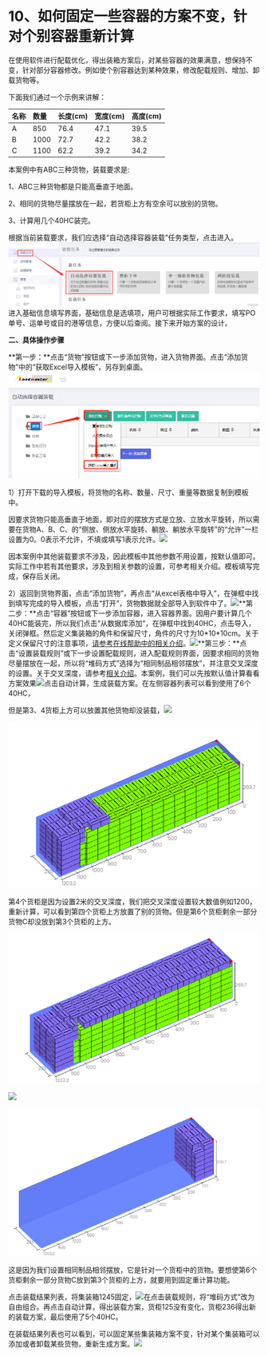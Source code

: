 # 10、如何固定一些容器的方案不变，针对个别容器重新计算

在使用软件进行配载优化，得出装箱方案后，对某些容器的效果满意，想保持不变，针对部分容器修改。例如使个别容器达到某种效果，修改配载规则、增加、卸载货物等。

下面我们通过一个示例来讲解：

| 名称 | 数量 | 长度\(cm\) | 宽度\(cm\) | 高度\(cm\) |
| :--- | :--- | :--- | :--- | :--- |
| A | 850 | 76.4 | 47.1 | 39.5 |
| B | 1000 | 72.7 | 42.2 | 38.2 |
| C | 1100 | 62.2 | 39.2 | 34.2 |

本案例中有ABC三种货物，装载要求是:

1、ABC三种货物都是只能高垂直于地面。

2、相同的货物尽量摆放在一起，若货柜上方有空余可以放别的货物。

3、计算用几个40HC装完。

根据当前装载要求，我们应选择“自动选择容器装载”任务类型，点击进入。![](../.gitbook/assets/5465.png)进入基础信息填写界面，基础信息是选填项，用户可根据实际工作要求，填写PO单号、运单号或目的港等信息，方便以后查阅。接下来开始方案的设计。

  **二、具体操作步骤**

**第一步：**点击“货物”按钮或下一步添加货物，进入货物界面。点击“添加货物”中的“获取Excel导入模板”，另存到桌面。![](../.gitbook/assets/8598956.png)

1）打开下载的导入模板，将货物的名称、数量、尺寸、重量等数据复制到模板中。

因要求货物只能高垂直于地面，即对应的摆放方式是立放、立放水平旋转，所以需要在货物A、B、C、的“侧放、侧放水平旋转、躺放、躺放水平旋转”的“允许”一栏设置为0。0表示不允许，不填或填写1表示允许。![](https://github.com/loadmaster/loadmaster-manual/tree/4f20f7e1d8eaa187d96657173bdf15a3c193db55/assets/QQ截图20180906095612.png)

因本案例中其他装载要求不涉及，因此模板中其他参数不用设置，按默认值即可。实际工作中若有其他要求，涉及到相关参数的设置，可参考相关介绍。模板填写完成，保存后关闭。

2）返回到货物界面，点击“添加货物”，再点击“从excel表格中导入”，在弹框中找到填写完成的导入模板，点击“打开”，货物数据就全部导入到软件中了。![](https://github.com/loadmaster/loadmaster-manual/tree/4f20f7e1d8eaa187d96657173bdf15a3c193db55/assets/微信截图_20190530093536.png)**第二步：**点击“容器”按钮或下一步添加容器，进入容器界面。因用户要计算几个40HC能装完，所以我们点击“从数据库添加”，在弹框中找到40HC，点击导入，关闭弹框。然后定义集装箱的角件和保留尺寸，角件的尺寸为10\*10\*10cm。关于定义保留尺寸的注意事项，[请参考在线帮助中的相关介绍](https://doc.zhuangxiang.com/auditing-plan/zhang-xiang-huo-bai-fang-jian-xi.html)。![](https://github.com/loadmaster/loadmaster-manual/tree/4f20f7e1d8eaa187d96657173bdf15a3c193db55/assets/QQ截图20180906100437.png)**第三步：**点击“设置装载规则”或下一步设置配载规则，进入配载规则界面，因要求相同的货物尽量摆放在一起，所以将“堆码方式”选择为“相同制品相邻摆放”，并注意交叉深度的设置。关于交叉深度，请参考[相关介绍](https://doc.zhuangxiang.com/page/Loading%20Rule/base%20rule/across-depth.html)。本案例，我们可以先按默认值计算看看方案效果![](https://github.com/loadmaster/loadmaster-manual/tree/4f20f7e1d8eaa187d96657173bdf15a3c193db55/assets/微信截图_20190530094038.png)点击自动计算，生成装载方案。在左侧容器列表可以看到使用了6个40HC，

但是第3、4货柜上方可以放置其他货物却没装载，![](https://github.com/loadmaster/loadmaster-manual/tree/4f20f7e1d8eaa187d96657173bdf15a3c193db55/assets/import.png8986)

![](../.gitbook/assets/8912import.png)

第4个货柜是因为设置2米的交叉深度，我们把交叉深度设置较大数值例如1200，重新计算，可以看到第四个货柜上方放置了别的货物。但是第6个货柜剩余一部分货物C却没放到第3个货柜的上方。

![](../.gitbook/assets/656981import.png)

![](https://github.com/loadmaster/loadmaster-manual/tree/4f20f7e1d8eaa187d96657173bdf15a3c193db55/assets/import.png8986)

![](../.gitbook/assets/665++import.png)

这是因为我们设置相同制品相邻摆放，它是针对一个货柜中的货物。要想使第6个货柜剩余一部分货物C放到第3个货柜的上方，就要用到固定重计算功能。

点击装载结果列表，将集装箱1245固定，![](https://github.com/loadmaster/loadmaster-manual/tree/4f20f7e1d8eaa187d96657173bdf15a3c193db55/assets/微信截图_20190530102354.png)在点击装载规则，将“堆码方式”改为自由组合。再点击自动计算，得出装载方案，货柜125没有变化，货柜236得出新的装载方案，最后使用了5个40HC。

在装载结果列表也可以看到，可以固定某些集装箱方案不变，针对某个集装箱可以添加或者卸载某些货物，重新生成方案。![](https://github.com/loadmaster/loadmaster-manual/tree/4f20f7e1d8eaa187d96657173bdf15a3c193db55/assets/微信截图_20190530103553.png)

